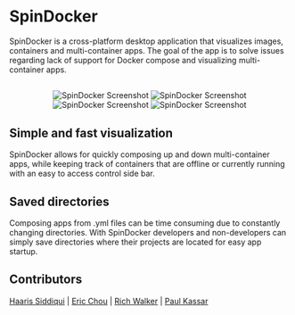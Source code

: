 # SpinDocker

SpinDocker is a cross-platform desktop application that visualizes images, containers and multi-container apps. The goal of the app is to solve issues regarding lack of support for Docker compose and visualizing multi-container apps.


##
<p align="center">
  <img alt="SpinDocker Screenshot" src="https://i.imgur.com/VXmACdN.png">
  <img alt="SpinDocker Screenshot" src="https://i.imgur.com/aMFAovb.png">
  <img alt="SpinDocker Screenshot" src="https://i.imgur.com/cIB8LgB.png">
  <img alt="SpinDocker Screenshot" src="https://i.imgur.com/GffOCBr.png">
</p>

## Simple and fast visualization
SpinDocker allows for quickly composing up and down multi-container apps, while keeping track of containers that are offline or currently running
with an easy to access control side bar.

## Saved directories
Composing apps from .yml files can be time consuming due to constantly changing directories. With SpinDocker developers and non-developers can simply save directories where their projects are located for easy app startup.

## Contributors
[Haaris Siddiqui](https://github.com/Haaris-S) | [Eric Chou](https://github.com/jmangz) | [Rich Walker](https://github.com/RichWalker3) | [Paul Kassar](https://github.com/pkassar)
